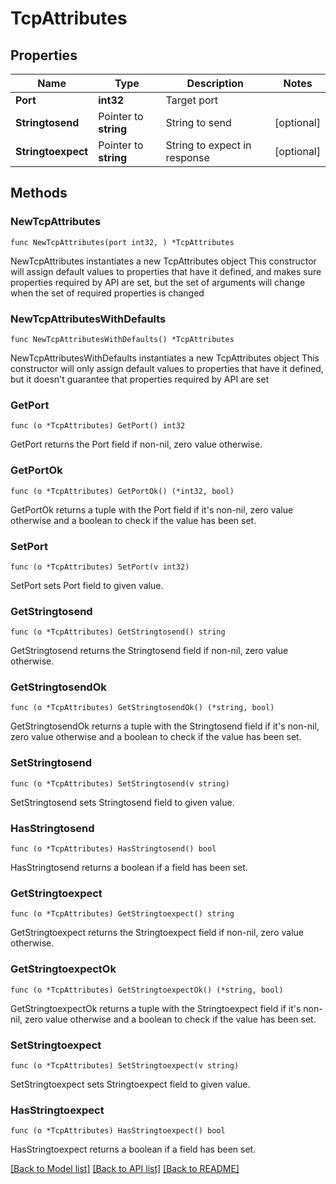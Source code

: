 # TcpAttributes

## Properties

Name | Type | Description | Notes
------------ | ------------- | ------------- | -------------
**Port** | **int32** | Target port | 
**Stringtosend** | Pointer to **string** | String to send | [optional] 
**Stringtoexpect** | Pointer to **string** | String to expect in response | [optional] 

## Methods

### NewTcpAttributes

`func NewTcpAttributes(port int32, ) *TcpAttributes`

NewTcpAttributes instantiates a new TcpAttributes object
This constructor will assign default values to properties that have it defined,
and makes sure properties required by API are set, but the set of arguments
will change when the set of required properties is changed

### NewTcpAttributesWithDefaults

`func NewTcpAttributesWithDefaults() *TcpAttributes`

NewTcpAttributesWithDefaults instantiates a new TcpAttributes object
This constructor will only assign default values to properties that have it defined,
but it doesn't guarantee that properties required by API are set

### GetPort

`func (o *TcpAttributes) GetPort() int32`

GetPort returns the Port field if non-nil, zero value otherwise.

### GetPortOk

`func (o *TcpAttributes) GetPortOk() (*int32, bool)`

GetPortOk returns a tuple with the Port field if it's non-nil, zero value otherwise
and a boolean to check if the value has been set.

### SetPort

`func (o *TcpAttributes) SetPort(v int32)`

SetPort sets Port field to given value.


### GetStringtosend

`func (o *TcpAttributes) GetStringtosend() string`

GetStringtosend returns the Stringtosend field if non-nil, zero value otherwise.

### GetStringtosendOk

`func (o *TcpAttributes) GetStringtosendOk() (*string, bool)`

GetStringtosendOk returns a tuple with the Stringtosend field if it's non-nil, zero value otherwise
and a boolean to check if the value has been set.

### SetStringtosend

`func (o *TcpAttributes) SetStringtosend(v string)`

SetStringtosend sets Stringtosend field to given value.

### HasStringtosend

`func (o *TcpAttributes) HasStringtosend() bool`

HasStringtosend returns a boolean if a field has been set.

### GetStringtoexpect

`func (o *TcpAttributes) GetStringtoexpect() string`

GetStringtoexpect returns the Stringtoexpect field if non-nil, zero value otherwise.

### GetStringtoexpectOk

`func (o *TcpAttributes) GetStringtoexpectOk() (*string, bool)`

GetStringtoexpectOk returns a tuple with the Stringtoexpect field if it's non-nil, zero value otherwise
and a boolean to check if the value has been set.

### SetStringtoexpect

`func (o *TcpAttributes) SetStringtoexpect(v string)`

SetStringtoexpect sets Stringtoexpect field to given value.

### HasStringtoexpect

`func (o *TcpAttributes) HasStringtoexpect() bool`

HasStringtoexpect returns a boolean if a field has been set.


[[Back to Model list]](../README.md#documentation-for-models) [[Back to API list]](../README.md#documentation-for-api-endpoints) [[Back to README]](../README.md)


